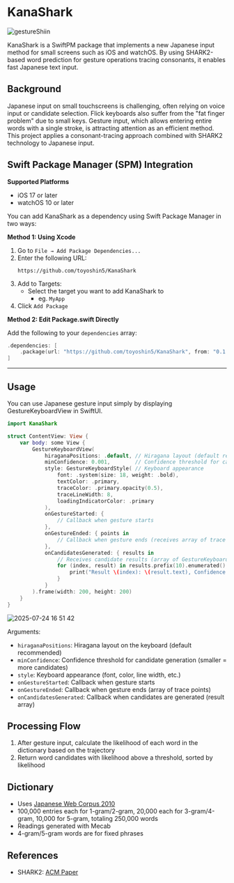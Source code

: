 # KanaShark

![gestureShiin](https://github.com/user-attachments/assets/421235ca-4548-48fe-830d-71ae84d4ea30)

KanaShark is a SwiftPM package that implements a new Japanese input method for small screens such as iOS and watchOS. By using SHARK2-based word prediction for gesture operations tracing consonants, it enables fast Japanese text input.

## Background

Japanese input on small touchscreens is challenging, often relying on voice input or candidate selection. Flick keyboards also suffer from the "fat finger problem" due to small keys. Gesture input, which allows entering entire words with a single stroke, is attracting attention as an efficient method. This project applies a consonant-tracing approach combined with SHARK2 technology to Japanese input.

## Swift Package Manager (SPM) Integration


**Supported Platforms**

- iOS 17 or later
- watchOS 10 or later

You can add KanaShark as a dependency using Swift Package Manager in two ways:

**Method 1: Using Xcode**

1. Go to `File → Add Package Dependencies...`
2. Enter the following URL:
   ```
   https://github.com/toyoshin5/KanaShark
   ```
3. Add to Targets:
   - Select the target you want to add KanaShark to
     - eg. `MyApp`
4. Click `Add Package`

**Method 2: Edit Package.swift Directly**

Add the following to your `dependencies` array:

```swift
.dependencies: [
    .package(url: "https://github.com/toyoshin5/KanaShark", from: "0.1.0")
]
```
---
## Usage

You can use Japanese gesture input simply by displaying GestureKeyboardView in SwiftUI.

```swift
import KanaShark

struct ContentView: View {
    var body: some View {
        GestureKeyboardView(
            hiraganaPositions: .default, // Hiragana layout (default recommended)
            minConfidence: 0.001,        // Confidence threshold for candidate generation
            style: GestureKeyboardStyle( // Keyboard appearance
                font: .system(size: 18, weight: .bold),
                textColor: .primary,
                traceColor: .primary.opacity(0.5),
                traceLineWidth: 8,
                loadingIndicatorColor: .primary
            ),
            onGestureStarted: {
                // Callback when gesture starts
            },
            onGestureEnded: { points in
                // Callback when gesture ends (receives array of trace points)
            },
            onCandidatesGenerated: { results in
                // Receives candidate results (array of GestureKeyboardResult)
                for (index, result) in results.prefix(10).enumerated() {
                    print("Result \(index): \(result.text), Confidence: \(result.confidence)")
                }
            }
        ).frame(width: 200, height: 200)
    }
}
```

![2025-07-24 16 51 42](https://github.com/user-attachments/assets/fb06565d-5833-420c-a7aa-fa6b8d428029)


Arguments:

- `hiraganaPositions`: Hiragana layout on the keyboard (default recommended)
- `minConfidence`: Confidence threshold for candidate generation (smaller = more candidates)
- `style`: Keyboard appearance (font, color, line width, etc.)
- `onGestureStarted`: Callback when gesture starts
- `onGestureEnded`: Callback when gesture ends (array of trace points)
- `onCandidatesGenerated`: Callback when candidates are generated (result array)

## Processing Flow

1. After gesture input, calculate the likelihood of each word in the dictionary based on the trajectory
2. Return word candidates with likelihood above a threshold, sorted by likelihood

## Dictionary

- Uses [Japanese Web Corpus 2010](https://www.s-yata.jp/corpus/nwc2010/)
- 100,000 entries each for 1-gram/2-gram, 20,000 each for 3-gram/4-gram, 10,000 for 5-gram, totaling 250,000 words
- Readings generated with Mecab
- 4-gram/5-gram words are for fixed phrases

## References

- SHARK2: [ACM Paper](https://dl.acm.org/doi/10.1145/1029632.1029640)
